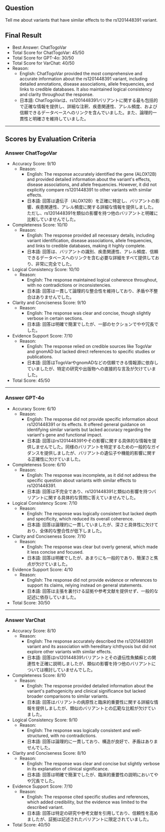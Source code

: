 ## Question

Tell me about variants that have similar effects to the rs1201448391 variant.

## Final Result

- Best Answer: ChatTogoVar
- Total Score for ChatTogoVar: 45/50
- Total Score for GPT-4o: 30/50
- Total Score for VarChat: 40/50
- Reason:
  - English: ChatTogoVar provided the most comprehensive and accurate information about the rs1201448391 variant, including detailed annotations, disease associations, allele frequencies, and links to credible databases. It also maintained logical consistency and clarity throughout the response.
  - 日本語: ChatTogoVarは、rs1201448391バリアントに関する最も包括的で正確な情報を提供し、詳細な注釈、疾患関連性、アレル頻度、および信頼できるデータベースへのリンクを含んでいました。また、論理的一貫性と明確さを維持していました。

---

## Scores by Evaluation Criteria

### Answer ChatTogoVar
- Accuracy Score: 9/10
  - Reason: 
    - English: The response accurately identified the gene (ALOX12B) and provided detailed information about the variant's effects, disease associations, and allele frequencies. However, it did not explicitly compare rs1201448391 to other variants with similar effects.
    - 日本語: 回答は遺伝子（ALOX12B）を正確に特定し、バリアントの影響、疾患関連性、アレル頻度に関する詳細な情報を提供しました。ただし、rs1201448391を類似の影響を持つ他のバリアントと明確に比較していませんでした。
- Completeness Score: 10/10
  - Reason: 
    - English: The response provided all necessary details, including variant identification, disease associations, allele frequencies, and links to credible databases, making it highly complete.
    - 日本語: 回答は、バリアントの識別、疾患関連性、アレル頻度、信頼できるデータベースへのリンクを含む必要な詳細をすべて提供しており、非常に完全でした。
- Logical Consistency Score: 10/10
  - Reason: 
    - English: The response maintained logical coherence throughout, with no contradictions or inconsistencies.
    - 日本語: 回答は一貫して論理的な整合性を維持しており、矛盾や不整合はありませんでした。
- Clarity and Conciseness Score: 9/10
  - Reason: 
    - English: The response was clear and concise, though slightly verbose in certain sections.
    - 日本語: 回答は明確で簡潔でしたが、一部のセクションでやや冗長でした。
- Evidence Support Score: 7/10
  - Reason: 
    - English: The response relied on credible sources like TogoVar and gnomAD but lacked direct references to specific studies or publications.
    - 日本語: 回答はTogoVarやgnomADなどの信頼できる情報源に依存していましたが、特定の研究や出版物への直接的な言及が欠けていました。
- Total Score: 45/50

---

### Answer GPT-4o
- Accuracy Score: 6/10
  - Reason: 
    - English: The response did not provide specific information about rs1201448391 or its effects. It offered general guidance on identifying similar variants but lacked accuracy regarding the variant's gene and functional impact.
    - 日本語: 回答はrs1201448391やその影響に関する具体的な情報を提供しませんでした。同様のバリアントを特定するための一般的なガイダンスを提供しましたが、バリアントの遺伝子や機能的影響に関する正確性に欠けていました。
- Completeness Score: 6/10
  - Reason: 
    - English: The response was incomplete, as it did not address the specific question about variants with similar effects to rs1201448391.
    - 日本語: 回答は不完全であり、rs1201448391と類似の影響を持つバリアントに関する具体的な質問に答えていませんでした。
- Logical Consistency Score: 7/10
  - Reason: 
    - English: The response was logically consistent but lacked depth and specificity, which reduced its overall coherence.
    - 日本語: 回答は論理的に一貫していましたが、深さと具体性に欠けており、全体的な整合性が低下しました。
- Clarity and Conciseness Score: 7/10
  - Reason: 
    - English: The response was clear but overly general, which made it less concise and focused.
    - 日本語: 回答は明確でしたが、あまりにも一般的であり、簡潔さと焦点が欠けていました。
- Evidence Support Score: 4/10
  - Reason: 
    - English: The response did not provide evidence or references to support its claims, relying instead on general statements.
    - 日本語: 回答は主張を裏付ける証拠や参考文献を提供せず、一般的な記述に依存していました。
- Total Score: 30/50

---

### Answer VarChat
- Accuracy Score: 8/10
  - Reason: 
    - English: The response accurately described the rs1201448391 variant and its association with hereditary ichthyosis but did not explore other variants with similar effects.
    - 日本語: 回答はrs1201448391バリアントとその遺伝性魚鱗癬との関連性を正確に説明しましたが、類似の影響を持つ他のバリアントについては検討していませんでした。
- Completeness Score: 8/10
  - Reason: 
    - English: The response provided detailed information about the variant's pathogenicity and clinical significance but lacked broader comparisons to similar variants.
    - 日本語: 回答はバリアントの病原性と臨床的重要性に関する詳細な情報を提供しましたが、類似のバリアントとの広範な比較が欠けていました。
- Logical Consistency Score: 9/10
  - Reason: 
    - English: The response was logically consistent and well-structured, with no contradictions.
    - 日本語: 回答は論理的に一貫しており、構造が良好で、矛盾はありませんでした。
- Clarity and Conciseness Score: 8/10
  - Reason: 
    - English: The response was clear and concise but slightly verbose in its explanation of clinical significance.
    - 日本語: 回答は明確で簡潔でしたが、臨床的重要性の説明においてやや冗長でした。
- Evidence Support Score: 7/10
  - Reason: 
    - English: The response cited specific studies and references, which added credibility, but the evidence was limited to the described variant.
    - 日本語: 回答は特定の研究や参考文献を引用しており、信頼性を高めましたが、証拠は記述されたバリアントに限定されていました。
- Total Score: 40/50